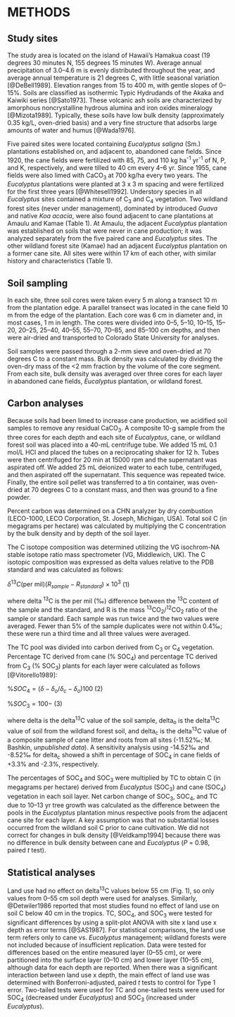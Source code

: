 # METHODS

## Study sites

The study area is located on the island of Hawaii’s Hamakua coast (19 degrees 30 minutes N, 155 degrees 15 minutes W).
Average annual precipitation of 3.0–4.6 m is evenly distributed throughout the year, and average annual temperature is 21 degrees C, with little seasonal variation [@DeBell1989].
Elevation ranges from 15 to 400 m, with gentle slopes of 0–15%.
Soils are classified as isothermic Typic Hydrudands of the Akaka and Kaiwiki series [@Sato1973].
These volcanic ash soils are characterized by amorphous noncrystalline hydrous alumina and iron oxides mineralogy [@Mizota1989].
Typically, these soils have low bulk density (approximately 0.35 kg/L, oven-dried basis) and a very fine structure that adsorbs large amounts of water and humus [@Wada1976].

Five paired sites were located containing *Eucalyptus saligna* (Sm.) plantations established on, and adjacent to, abandoned cane fields.
Since 1920, the cane fields were fertilized with 85, 75, and 110 kg ha<sup>-1</sup> yr<sup>-1</sup> of N, P, and K, respectively, and were tilled to 40 cm every 4–6 yr.
Since 1955, cane fields were also limed with CaCO<sub>3</sub> at 700 kg/ha every two years.
The *Eucalyptus* plantations were planted at 3 x 3 m spacing and were fertilized for the first three years [@Whitesell1992].
Understory species in all *Eucalyptus* sites contained a mixture of C<sub>3</sub> and C<sub>4</sub> vegetation.
Two wildland forest sites (never under management), dominated by introduced *Guava* and native *Koa acacia*, were also found adjacent to cane plantations at Amaulu and Kamae (Table 1).
At Amaulu, the adjacent *Eucalyptus* plantation was established on soils that were never in cane production; it was analyzed separately from the five paired cane and *Eucalyptus* sites.
The other wildland forest site (Kamae) had an adjacent *Eucalyptus* plantation on a former cane site.
All sites were within 17 km of each other, with similar history and characteristics (Table 1).

## Soil sampling

In each site, three soil cores were taken every 5 m along a transect 10 m from the plantation edge.
A parallel transect was located in the cane field 10 m from the edge of the plantation.
Each core was 6 cm in diameter and, in most cases, 1 m in length.
The cores were divided into 0–5, 5–10, 10–15, 15–20, 20–25, 25–40, 40–55, 55–70, 70–85, and 85–100 cm depths, and then were air-dried and transported to Colorado State University for analyses.

Soil samples were passed through a 2-mm sieve and oven-dried at 70 degrees C to a constant mass.
Bulk density was calculated by dividing the oven-dry mass of the <2 mm fraction by the volume of the core segment.
From each site, bulk density was averaged over three cores for each layer in abandoned cane fields, *Eucalyptus* plantation, or wildland forest.

## Carbon analyses

Because soils had been limed to increase cane production, we acidified soil samples to remove any residual CaCO<sub>3</sub>.
A composite 10-g sample from the three cores for each depth and each site of *Eucalyptus*, cane, or wildland forest soil was placed into a 40-mL centrifuge tube.
We added 15 mL 0.1 mol/L HCl and placed the tubes on a reciprocating shaker for 12 h.
Tubes were then centrifuged for 20 min at 15000 rpm and the supernatant was aspirated off.
We added 25 mL deionized water to each tube, centrifuged, and then aspirated off the supernatant.
This sequence was repeated twice.
Finally, the entire soil pellet was transferred to a tin container, was oven-dried at 70 degrees C to a constant mass, and then was ground to a fine powder.

Percent carbon was determined on a CHN analyzer by dry combustion (LECO-1000, LECO Corporation, St. Joseph, Michigan, USA).
Total soil C (in megagrams per hectare) was calculated by multiplying the C concentration by the bulk density and by depth of the soil layer.

The C isotope composition was determined utilizing the VG isochrom-NA stable isotope ratio mass spectrometer (VG, Middlewich, UK).
The C isotopic composition was expressed as delta values relative to the PDB standard and was calculated as follows:

$\delta^{13}C (\text{per mil}) (R_{sample} - R_{standard}) \times 10^3$ (1)

where delta <sup>13</sup>C is the per mil (‰) difference between the <sup>13</sup>C content of the sample and the standard, and R is the mass <sup>13</sup>CO<sub>2</sub>/<sup>12</sup>CO<sub>2</sub> ratio of the sample or standard.
Each sample was run twice and the two values were averaged.
Fewer than 5% of the sample duplicates were not within 0.4‰; these were run a third time and all three values were averaged.

The TC pool was divided into carbon derived from C<sub>3</sub> or C<sub>4</sub> vegetation.
Percentage TC derived from cane (% SOC<sub>4</sub>) and percentage TC derived from C<sub>3</sub> (% SOC<sub>3</sub>) plants for each layer were calculated as follows [@Vitorello1989]:

$\% SOC_4 = (\delta - \delta_o / \delta_c - \delta_o )100$ (2)

$\% SOC_3 = 100 - % SOC_4$ (3)

where delta is the delta<sup>13</sup>C value of the soil sample, delta<sub>o</sub> is the delta<sup>13</sup>C value of soil from the wildland forest soil, and delta<sub>c</sub> is the delta<sup>13</sup>C value of a composite sample of cane litter and roots from all sites (-11.52‰; M. Bashkin, *unpublished data*).
A sensitivity analysis using -14.52‰ and -8.52‰ for delta<sub>c</sub> showed a shift in percentage of SOC<sub>4</sub> in cane fields of +3.3% and -2.3%, respectively.

The percentages of SOC<sub>4</sub> and SOC<sub>3</sub> were multiplied by TC to obtain C (in megagrams per hectare) derived from *Eucalyptus* (SOC<sub>3</sub>) and cane (SOC<sub>4</sub>) vegetation in each soil layer.
Net carbon change of SOC<sub>3</sub>, SOC<sub>4</sub>, and TC due to 10–13 yr tree growth was calculated as the difference between the pools in the *Eucalyptus* plantation minus respective pools from the adjacent cane site for each layer.
A key assumption was that no substantial losses occurred from the wildland soil C prior to cane cultivation.
We did not correct for changes in bulk density [@Veldkamp1994] because there was no difference in bulk density between cane and *Eucalyptus* (*P* = 0.98, paired *t* test).

## Statistical analyses

Land use had no effect on delta<sup>13</sup>C values below 55 cm (Fig. 1), so only values from 0–55 cm soil depth were used for analyses.
Similarly, @Detwiler1986 reported that most studies found no effect of land use on soil C below 40 cm in the tropics.
TC, SOC<sub>4</sub>, and SOC<sub>3</sub> were tested for significant differences by using a split-plot ANOVA with site x land use x depth as error terms [@SAS1987].
For statistical comparisons, the land use term refers only to cane vs. *Eucalyptus* management; wildland forests were not included because of insufficient replication.
Data were tested for differences based on the entire measured layer (0–55 cm), or were partitioned into the surface layer (0–10 cm) and lower layer (10–55 cm), although data for each depth are reported.
When there was a significant interaction between land use x depth, the main effect of land use was determined with Bonferroni-adjusted, paired *t* tests to control for Type 1 error.
Two-tailed tests were used for TC and one-tailed tests were used for SOC<sub>4</sub> (decreased under *Eucalyptus*) and SOC<sub>3</sub> (increased under *Eucalyptus*).
